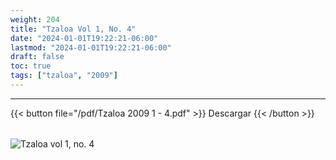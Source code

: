 ```yaml
---
weight: 204
title: "Tzaloa Vol 1, No. 4"
date: "2024-01-01T19:22:21-06:00"
lastmod: "2024-01-01T19:22:21-06:00"
draft: false
toc: true
tags: ["tzaloa", "2009"]
---
```

- - - - - - - - -
{{< button file="/pdf/Tzaloa 2009 1 - 4.pdf" >}}   Descargar {{< /button >}} 
######
![Tzaloa vol 1, no. 4](/images/portada/1-4.jpeg)
